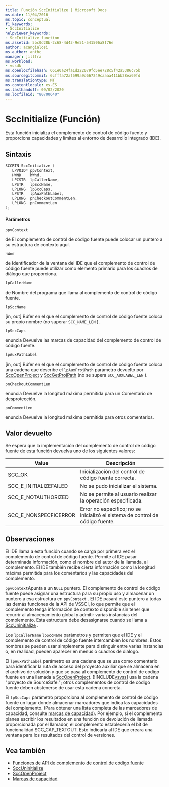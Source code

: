 ```yaml
---
title: Función SccInitialize | Microsoft Docs
ms.date: 11/04/2016
ms.topic: conceptual
f1_keywords:
- SccInitialize
helpviewer_keywords:
- SccInitialize function
ms.assetid: 5bc0d28b-2c68-4d43-9e51-541506a8f76e
author: acangialosi
ms.author: anthc
manager: jillfra
ms.workload:
- vssdk
ms.openlocfilehash: 661e0a24fa1d222079fd5ee728c5f42a5386c75b
ms.sourcegitcommit: 6cfffa72af599a9d667249caaaa411bb28ea69fd
ms.translationtype: MT
ms.contentlocale: es-ES
ms.lasthandoff: 09/02/2020
ms.locfileid: "80700640"
---
```

# <a name="sccinitialize-function"></a>SccInitialize (Función)
Esta función inicializa el complemento de control de código fuente y proporciona capacidades y límites al entorno de desarrollo integrado (IDE).

## <a name="syntax"></a>Sintaxis

```cpp
SCCRTN SccInitialize (
   LPVOID* ppvContext,
   HWND    hWnd,
   LPCSTR  lpCallerName,
   LPSTR   lpSccName,
   LPLONG  lpSccCaps,
   LPSTR   lpAuxPathLabel,
   LPLONG  pnCheckoutCommentLen,
   LPLONG  pnCommentLen
);
```

#### <a name="parameters"></a>Parámetros
 `ppvContext`

de El complemento de control de código fuente puede colocar un puntero a su estructura de contexto aquí.

 `hWnd`

de Identificador de la ventana del IDE que el complemento de control de código fuente puede utilizar como elemento primario para los cuadros de diálogo que proporciona.

 `lpCallerName`

de Nombre del programa que llama al complemento de control de código fuente.

 `lpSccName`

[in, out] Búfer en el que el complemento de control de código fuente coloca su propio nombre (no superar `SCC_NAME_LEN` ).

 `lpSccCaps`

enuncia Devuelve las marcas de capacidad del complemento de control de código fuente.

 `lpAuxPathLabel`

[in, out] Búfer en el que el complemento de control de código fuente coloca una cadena que describe el `lpAuxProjPath` parámetro devuelto por [SccOpenProject](../extensibility/sccopenproject-function.md) y [SccGetProjPath](../extensibility/sccgetprojpath-function.md) (no se supera `SCC_AUXLABEL_LEN` ).

 `pnCheckoutCommentLen`

enuncia Devuelve la longitud máxima permitida para un Comentario de desprotección.

 `pnCommentLen`

enuncia Devuelve la longitud máxima permitida para otros comentarios.

## <a name="return-value"></a>Valor devuelto
 Se espera que la implementación del complemento de control de código fuente de esta función devuelva uno de los siguientes valores:

|Value|Descripción|
|-----------|-----------------|
|SCC_OK|Inicialización del control de código fuente correcta.|
|SCC_E_INITIALIZEFAILED|No se pudo inicializar el sistema.|
|SCC_E_NOTAUTHORIZED|No se permite al usuario realizar la operación especificada.|
|SCC_E_NONSPECFICERROR|Error no específico; no se inicializó el sistema de control de código fuente.|

## <a name="remarks"></a>Observaciones
 El IDE llama a esta función cuando se carga por primera vez el complemento de control de código fuente. Permite al IDE pasar determinada información, como el nombre del autor de la llamada, al complemento. El IDE también recibe cierta información como la longitud máxima permitida para los comentarios y las capacidades del complemento.

 `ppvContext`Apunta a un `NULL` puntero. El complemento de control de código fuente puede asignar una estructura para su propio uso y almacenar un puntero a esa estructura en `ppvContext` . El IDE pasará este puntero a todas las demás funciones de la API de VSSCI, lo que permite que el complemento tenga información de contexto disponible sin tener que recurrir al almacenamiento global y admitir varias instancias del complemento. Esta estructura debe desasignarse cuando se llama a [SccUninitialize](../extensibility/sccuninitialize-function.md) .

 Los `lpCallerName` `lpSccName` parámetros y permiten que el IDE y el complemento de control de código fuente intercambien los nombres. Estos nombres se pueden usar simplemente para distinguir entre varias instancias o, en realidad, pueden aparecer en menús o cuadros de diálogo.

 El `lpAuxPathLabel` parámetro es una cadena que se usa como comentario para identificar la ruta de acceso del proyecto auxiliar que se almacena en el archivo de solución y que se pasa al complemento de control de código fuente en una llamada a [SccOpenProject](../extensibility/sccopenproject-function.md). [!INCLUDE[vsvss](../extensibility/includes/vsvss_md.md)] usa la cadena "proyecto de SourceSafe:"; otros complementos de control de código fuente deben abstenerse de usar esta cadena concreta.

 El `lpSccCaps` parámetro proporciona al complemento de control de código fuente un lugar donde almacenar marcadores que indica las capacidades del complemento. (Para obtener una lista completa de las marcadores de capacidad, consulte [marcas de capacidad](../extensibility/capability-flags.md)). Por ejemplo, si el complemento planea escribir los resultados en una función de devolución de llamada proporcionada por el llamador, el complemento establecería el bit de funcionalidad SCC_CAP_TEXTOUT. Esto indicaría al IDE que creara una ventana para los resultados del control de versiones.

## <a name="see-also"></a>Vea también
- [Funciones de API de complemento de control de código fuente](../extensibility/source-control-plug-in-api-functions.md)
- [SccUninitialize](../extensibility/sccuninitialize-function.md)
- [SccOpenProject](../extensibility/sccopenproject-function.md)
- [Marcas de capacidad](../extensibility/capability-flags.md)
